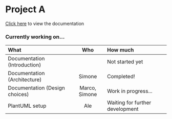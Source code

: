 # Project A

[Click here](https://github.com/simonebraga/middleware_projectA/blob/main/documentation.md) to view the documentation

### Currently working on...

| What | Who | How much |
|:-|:-:|:-|
| Documentation (Introduction) || Not started yet |
| Documentation (Architecture) | Simone | Completed! |
| Documentation (Design choices) | Marco, Simone | Work in progress... |
| PlantUML setup | Ale | Waiting for further development |

